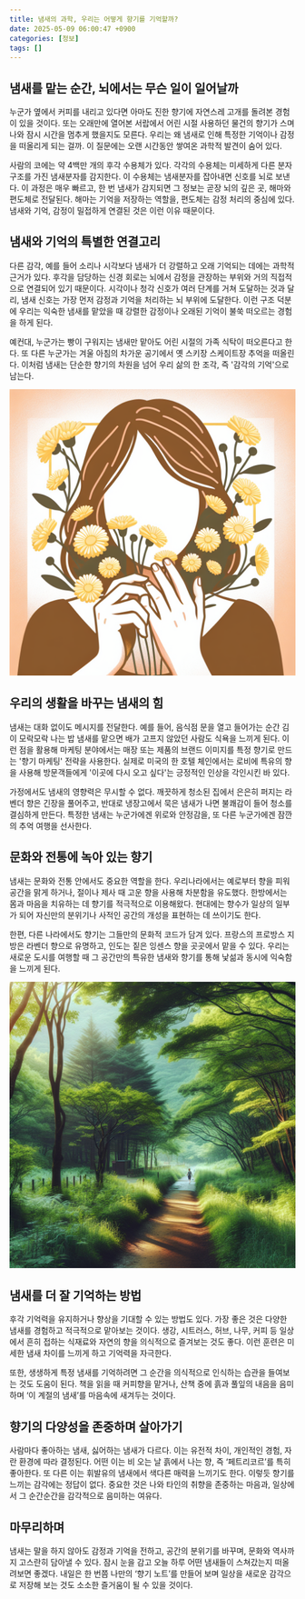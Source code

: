 ```yaml
---
title: 냄새의 과학, 우리는 어떻게 향기를 기억할까?
date: 2025-05-09 06:00:47 +0900
categories: [정보]
tags: []
---
```


## 냄새를 맡는 순간, 뇌에서는 무슨 일이 일어날까

누군가 옆에서 커피를 내리고 있다면 아마도 진한 향기에 자연스레 고개를 돌려본 경험이 있을 것이다. 또는 오래만에 열어본 서랍에서 어린 시절 사용하던 물건의 향기가 스며나와 잠시 시간을 멈추게 했을지도 모른다. 우리는 왜 냄새로 인해 특정한 기억이나 감정을 떠올리게 되는 걸까. 이 질문에는 오랜 시간동안 쌓여온 과학적 발견이 숨어 있다.

사람의 코에는 약 4백만 개의 후각 수용체가 있다. 각각의 수용체는 미세하게 다른 분자 구조를 가진 냄새분자를 감지한다. 이 수용체는 냄새분자를 잡아내면 신호를 뇌로 보낸다. 이 과정은 매우 빠르고, 한 번 냄새가 감지되면 그 정보는 곧장 뇌의 깊은 곳, 해마와 편도체로 전달된다. 해마는 기억을 저장하는 역할을, 편도체는 감정 처리의 중심에 있다. 냄새와 기억, 감정이 밀접하게 연결된 것은 이런 이유 때문이다.

## 냄새와 기억의 특별한 연결고리

다른 감각, 예를 들어 소리나 시각보다 냄새가 더 강렬하고 오래 기억되는 데에는 과학적 근거가 있다. 후각을 담당하는 신경 회로는 뇌에서 감정을 관장하는 부위와 거의 직접적으로 연결되어 있기 때문이다. 시각이나 청각 신호가 여러 단계를 거쳐 도달하는 것과 달리, 냄새 신호는 가장 먼저 감정과 기억을 처리하는 뇌 부위에 도달한다. 이런 구조 덕분에 우리는 익숙한 냄새를 맡았을 때 강렬한 감정이나 오래된 기억이 불쑥 떠오르는 경험을 하게 된다.

예컨대, 누군가는 빵이 구워지는 냄새만 맡아도 어린 시절의 가족 식탁이 떠오른다고 한다. 또 다른 누군가는 겨울 아침의 차가운 공기에서 옛 스키장 스케이트장 추억을 떠올린다. 이처럼 냄새는 단순한 향기의 차원을 넘어 우리 삶의 한 조각, 즉 '감각의 기억'으로 남는다.

![노란색 꽃다발을 든 사람이 꽃향기를 맡는 모습](assets/img/2025-05-08-1c470f04-bd16-4067-b815-35dc46a48f6f/1746738092926.png)

## 우리의 생활을 바꾸는 냄새의 힘

냄새는 대화 없이도 메시지를 전달한다. 예를 들어, 음식점 문을 열고 들어가는 순간 김이 모락모락 나는 밥 냄새를 맡으면 배가 고프지 않았던 사람도 식욕을 느끼게 된다. 이런 점을 활용해 마케팅 분야에서는 매장 또는 제품의 브랜드 이미지를 특정 향기로 만드는 '향기 마케팅' 전략을 사용한다. 실제로 미국의 한 호텔 체인에서는 로비에 특유의 향을 사용해 방문객들에게 '이곳에 다시 오고 싶다'는 긍정적인 인상을 각인시킨 바 있다.

가정에서도 냄새의 영향력은 무시할 수 없다. 깨끗하게 청소된 집에서 은은히 퍼지는 라벤더 향은 긴장을 풀어주고, 반대로 냉장고에서 묵은 냄새가 나면 불쾌감이 들어 청소를 결심하게 만든다. 특정한 냄새는 누군가에겐 위로와 안정감을, 또 다른 누군가에겐 잠깐의 추억 여행을 선사한다.

## 문화와 전통에 녹아 있는 향기

냄새는 문화와 전통 안에서도 중요한 역할을 한다. 우리나라에서는 예로부터 향을 피워 공간을 맑게 하거나, 절이나 제사 때 고운 향을 사용해 차분함을 유도했다. 한방에서는 몸과 마음을 치유하는 데 향기를 적극적으로 이용해왔다. 현대에는 향수가 일상의 일부가 되어 자신만의 분위기나 사적인 공간의 개성을 표현하는 데 쓰이기도 한다.

한편, 다른 나라에서도 향기는 그들만의 문화적 코드가 담겨 있다. 프랑스의 프로방스 지방은 라벤더 향으로 유명하고, 인도는 짙은 잉센스 향을 곳곳에서 맡을 수 있다. 우리는 새로운 도시를 여행할 때 그 공간만의 특유한 냄새와 향기를 통해 낯섦과 동시에 익숙함을 느끼게 된다.

![한적한 산책길을 걷는 사람, 주변에 나무와 풀잎이 많은 풍경](assets/img/2025-05-08-1c470f04-bd16-4067-b815-35dc46a48f6f/1746738113154.png)

## 냄새를 더 잘 기억하는 방법

후각 기억력을 유지하거나 향상을 기대할 수 있는 방법도 있다. 가장 좋은 것은 다양한 냄새를 경험하고 적극적으로 맡아보는 것이다. 생강, 시트러스, 허브, 나무, 커피 등 일상에서 흔히 접하는 식재료와 자연의 향을 의식적으로 즐겨보는 것도 좋다. 이런 훈련은 미세한 냄새 차이를 느끼게 하고 기억력을 자극한다.

또한, 생생하게 특정 냄새를 기억하려면 그 순간을 의식적으로 인식하는 습관을 들여보는 것도 도움이 된다. 책을 읽을 때 커피향을 맡거나, 산책 중에 흙과 풀잎의 내음을 음미하며 ‘이 계절의 냄새’를 마음속에 새겨두는 것이다.

## 향기의 다양성을 존중하며 살아가기

사람마다 좋아하는 냄새, 싫어하는 냄새가 다르다. 이는 유전적 차이, 개인적인 경험, 자란 환경에 따라 결정된다. 어떤 이는 비 오는 날 흙에서 나는 향, 즉 ‘페트리코르’를 특히 좋아한다. 또 다른 이는 휘발유의 냄새에서 색다른 매력을 느끼기도 한다. 이렇듯 향기를 느끼는 감각에는 정답이 없다. 중요한 것은 나와 타인의 취향을 존중하는 마음과, 일상에서 그 순간순간을 감각적으로 음미하는 여유다.

## 마무리하며

냄새는 말을 하지 않아도 감정과 기억을 전하고, 공간의 분위기를 바꾸며, 문화와 역사까지 고스란히 담아낼 수 있다. 잠시 눈을 감고 오늘 하루 어떤 냄새들이 스쳐갔는지 떠올려보면 좋겠다. 내일은 한 번쯤 나만의 ‘향기 노트’를 만들어 보며 일상을 새로운 감각으로 저장해 보는 것도 소소한 즐거움이 될 수 있을 것이다.